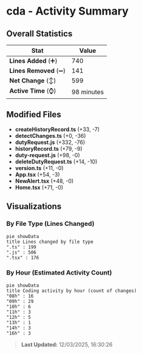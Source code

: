 # cda - Activity Summary 

## Overall Statistics

| Stat                   | Value                                                             |
| ---------------------- | ----------------------------------------------------------------- |
| **Lines Added** (➕)   | 740                                          |
| **Lines Removed** (➖) | 141                                        |
| **Net Change** (↕)    | 599                |
| **Active Time** (⌚)   | 98 minutes |


## Modified Files
- **createHistoryRecord.ts** (+33, -7)
- **detectChanges.ts** (+0, -36)
- **dutyRequest.js** (+332, -76)
- **historyRecord.ts** (+79, -9)
- **duty-request.js** (+98, -0)
- **deleteDutyRequest.ts** (+14, -10)
- **version.ts** (+11, -0)
- **App.tsx** (+54, -3)
- **NewAlert.tsx** (+48, -0)
- **Home.tsx** (+71, -0)

## Visualizations

### By File Type (Lines Changed)

```mermaid
pie showData
title Lines changed by file type
".ts" : 199
".js" : 506
".tsx" : 176
```

### By Hour (Estimated Activity Count)

```mermaid
pie showData
title Coding activity by hour (count of changes)
"08h" : 16
"09h" : 29
"10h" : 6
"11h" : 3
"12h" : 5
"13h" : 1
"14h" : 3
"16h" : 3
```


> **Last Updated:** 12/03/2025, 16:30:26